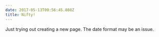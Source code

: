 ```yaml
---
date: 2017-05-13T00:56:45.808Z
title: Nifty!
---
```

Just trying out creating a new page. The date format may be an issue.
